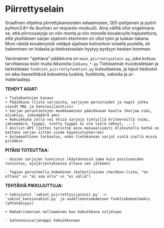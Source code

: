 # Piirrettyselain
Graafinen ohjelma piirrettykansioiden selaamiseen, Qt5-pohjainen ja pyörii python3.8+:lla (kunhan on requests-moduuli).
Aina välillä ollut ongelmana se, että piirrossarjoja on niin monta ja niin monelle kovalevylle hajautettuna, että yksittäisen sarjan sijainnin etsiminen on ollut työn ja tuskan takana. Moni näistä kovalevyistä vieläpä sijaitsee kotiverkon toisella puolella, eli hakeminen on hidasta ja tiedostoselain hyytyy pystyyn kesken homman.

Varsinainen "ajettava" pääikkuna on `main_piirrettyselain.py`, joka kutsuu tarvittaessa esiin muita ikkunoita (`ikkuna_*.py` Tietokannat muodostetaan ja tarkistetaan `funktiot_piirrettyfunktiot.py` kutsuttaessa, ja loput tiedostot on aika itseselittäviä kokoelmia luokkia, funktioita, vakioita ja ui-materiaaleja.


**TEHDYT ASIAT:**

	+ Tietokantojen kasaus
	+ Pääikkuna (lista sarjoista, sarjojen perustiedot ja napit jotka vievät MAL ja kansiosijaintiin)
	+ Sarjan perustietojen muokkaaminen pääikkunan kautta (korjaa nimi, aliaksia, jaksomäärä ymv)
	+ Hakuikkuna jolla voi etsiä sarjoja tietyillä kriteereillä (nimi, jaksomäärä, tyyppi, tietty tyyppi ei ole vielä nähnyt, ...)
	+ Anilist-API (jottei tarvitse aina manuaalisesti kliksutella ketkä on kattonu sarjan sitten viime käynnistyskerran)
	+ Automaattinen tarkastus, onko tietokannan sarjat vielä siellä missä pitääkin

**PITÄISI TOTEUTTAA:**

	- Uusien sarjojen tunnistus (käytännössä sama kuin poistuneiden tunnistus, ajojärjestyksessä oltava sen jälkeen)

	- Tagien perusteella hakeminen (kolmitilainen checkbox-lista, "on oltava" vs "ei saa olla" vs "ei väliä")


**TEHTÄVIÄ PIKKUJUTTUJA:**

	+ Vakiojutut `vakiot_piirrettysijainnit.py` -> `vakiot_kansiovakiot.py` ja uudelleennimeäminen funktiokokoelmaksi (yhtenäisyys)

	+ Hakukriteerien nollaaminen kun hakuikkuna suljetaan

	- Satunnaissarjanappi hakuikkunaan